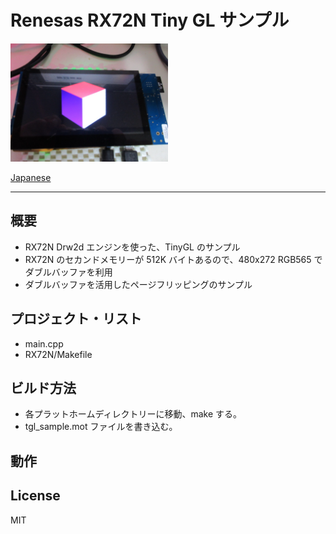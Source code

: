 Renesas RX72N Tiny GL サンプル
=========

<img src="../docs/TinyGLsample.jpg" width="50%">

[Japanese](READMEja.md)
   
---
   
## 概要
- RX72N Drw2d エンジンを使った、TinyGL のサンプル
- RX72N のセカンドメモリーが 512K バイトあるので、480x272 RGB565 でダブルバッファを利用
- ダブルバッファを活用したページフリッピングのサンプル

## プロジェクト・リスト
- main.cpp
- RX72N/Makefile
      
## ビルド方法
- 各プラットホームディレクトリーに移動、make する。
- tgl_sample.mot ファイルを書き込む。
   
## 動作
      
License
---

MIT
